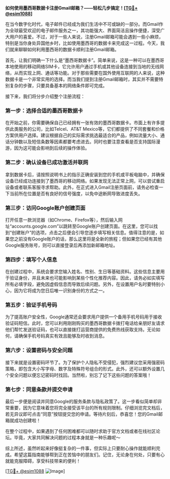 **如何使用墨西哥数据卡注册Gmail邮箱？——轻松几步搞定！[[TG💪+ @esim1088](https://t.me/s/esim1088)]**

在当今数字化时代，电子邮件已经成为我们生活中不可或缺的一部分。而Gmail作为全球最受欢迎的电子邮件服务之一，其功能强大、界面简洁且操作便捷，深受广大用户的喜爱。不过，对于一些人来说，注册Gmail邮箱可能会遇到一些小麻烦，特别是当你身处异国他乡时，比如使用墨西哥的数据卡来完成这一过程。今天，我们就来聊聊如何利用墨西哥的数据卡顺利注册Gmail邮箱。

首先，让我们明确一下什么是“墨西哥数据卡”。简单来说，这是一种可以在墨西哥本地使用的移动网络SIM卡，它允许用户通过手机或其他设备连接到当地的无线网络，从而实现上网、通话等功能。对于那些需要在国外使用互联网的人来说，这种数据卡是一个非常实用的选择。而当我们提到注册Gmail邮箱时，其实并不需要特别复杂的步骤，只要具备基本的网络条件即可完成。

接下来，我们将分步介绍整个注册流程：

### **第一步：选择合适的墨西哥数据卡**
在开始之前，你需要确保自己已经拥有一张有效的墨西哥数据卡。市面上有许多提供此类服务的公司，比如Telcel、AT&T Mexico等，它们都提供了不同套餐和价格方案供用户选择。建议根据自己的实际需求挑选最适合的产品，例如流量大小、通话分钟数以及短信条数等因素都要考虑进去。同时也要注意查看是否支持国际漫游，因为这可能会影响到后续的操作体验。

### **第二步：确认设备已成功激活并联网**
拿到数据卡后，请按照说明书上的指示正确安装到您的手机或平板电脑中，并确保设备已经成功连接到了墨西哥的移动网络。如果发现无法正常上网，可以尝试重启设备或者联系客服寻求帮助。此外，在正式进入Gmail注册页面前，请务必检查一下当前所在位置是否有良好的信号强度，以免中途断网导致进度丢失。

### **第三步：访问Google账户创建页面**
打开任意一款浏览器（如Chrome、Firefox等），然后输入网址“accounts.google.com”以跳转至Google账户创建页面。在这里，您可以找到“创建账户”的选项，点击之后便会引导您逐步填写相关信息。值得注意的是，如果您之前没有Google账户的话，那么这里将是全新的旅程；但如果您已经有其他Google服务账号，则可以直接登录后再添加新邮箱地址。

### **第四步：填写个人信息**
在创建过程中，系统会要求您输入姓名、性别、生日等基础资料。这些信息主要用于验证身份，并且未来也可能影响到某些个性化推荐内容。因此，请务必如实填写所有必填字段，避免因虚假信息而导致后续问题。另外，在设置用户名时要特别小心，因为它将成为您日后唯一识别身份的方式之一。

### **第五步：验证手机号码**
为了提高账户安全性，Google通常还会要求用户提供一个备用手机号码用于接收验证码短信。此时，您可以利用刚刚购买的墨西哥数据卡拨打电话给亲朋好友请求他们帮忙发送验证码，也可以直接拨打运营商提供的免费热线获取支持。无论如何，请确保手机号码真实有效且能够及时收到消息。

### **第六步：设置密码与安全问题**
接下来就是设置密码环节了。为了保护个人隐私不受侵犯，强烈建议您采用强密码策略，即包含大小写字母、数字及特殊符号组合的形式。此外，还可以额外设置几个安全问题以便忘记密码时找回。当然啦，别忘了记下这些问题的答案哦！

### **第七步：同意条款并提交申请**
最后一步便是阅读并同意Google的服务条款与隐私政策了。这一步看似简单却非常重要，因为它意味着您将完全接受该平台的所有规则限制。仔细浏览完文档后，若无异议即可点击“同意”按钮提交您的申请。等待片刻后，恭喜您！您的Gmail邮箱就成功创建啦！

在整个过程中，如果遇到了任何困难都可以随时求助于官方文档或者在线社区论坛。毕竟，大家共同解决问题的过程本身就是一种乐趣呢～

综上所述，虽然听起来好像挺复杂的一件事，但实际上只要耐心操作就能顺利完成。希望这篇指南能够帮到正在苦恼中的朋友们。记住，无论身在何处，只要有心就能克服障碍，享受科技带来的便利！

[[TG💪+ @esim1088](https://t.me/s/esim1088) ![Image](https://i.postimg.cc/4NQfJmqS/Snipaste-2025-05-13-00-14-12.png)]
